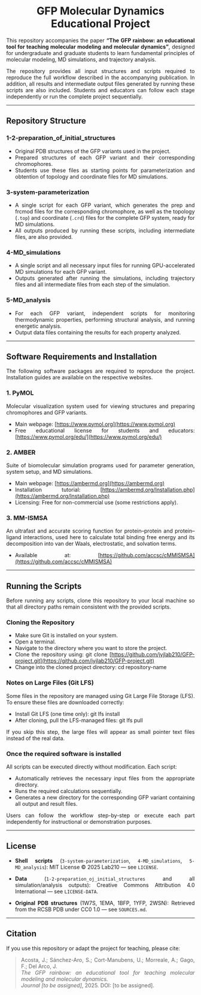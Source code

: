<h1 align="center">GFP Molecular Dynamics Educational Project</h1>
 
<div align="justify">
 
This repository accompanies the paper **“The GFP rainbow: an educational tool for teaching molecular modeling and molecular dynamics”**, designed for undergraduate and graduate students to learn fundamental principles of molecular modeling, MD simulations, and trajectory analysis.
 
The repository provides all input structures and scripts required to reproduce the full workflow described in the accompanying publication. In addition, all results and intermediate output files generated by running these scripts are also included. Students and educators can follow each stage independently or run the complete project sequentially.
 
---
 
## Repository Structure
 
### 1-2-preparation_of_initial_structures
- Original PDB structures of the GFP variants used in the project.  
- Prepared structures of each GFP variant and their corresponding chromophores.  
- Students use these files as starting points for parameterization and obtention of topology and coordinate files for MD simulations.
 
### 3-system-parameterization
- A single script for each GFP variant, which generates the prep and frcmod files for the corresponding chromophore, as well as the topology (`.top`) and coordinate (`.crd`) files for the complete GFP system, ready for MD simulations.  
- All outputs produced by running these scripts, including intermediate files, are also provided.
 
### 4-MD_simulations
- A single script and all necessary input files for running GPU-accelerated MD simulations for each GFP variant.  
- Outputs generated after running the simulations, including trajectory files and all intermediate files from each step of the simulation.
 
### 5-MD_analysis
- For each GFP variant, independent scripts for monitoring thermodynamic properties, performing structural analysis, and running energetic analysis.  
- Output data files containing the results for each property analyzed.
 
---
 
## Software Requirements and Installation
 
The following software packages are required to reproduce the project. Installation guides are available on the respective websites.
 
### 1. PyMOL
Molecular visualization system used for viewing structures and preparing chromophores and GFP variants.  
- Main webpage: [https://www.pymol.org](https://www.pymol.org)  
- Free educational license for students and educators: [https://www.pymol.org/edu/](https://www.pymol.org/edu/)
 
### 2. AMBER
Suite of biomolecular simulation programs used for parameter generation, system setup, and MD simulations.  
- Main webpage: [https://ambermd.org](https://ambermd.org)  
- Installation tutorial: [https://ambermd.org/Installation.php](https://ambermd.org/Installation.php)  
- Licensing: Free for non-commercial use (some restrictions apply).
 
### 3. MM-ISMSA
An ultrafast and accurate scoring function for protein–protein and protein–ligand interactions, used here to calculate total binding free energy and its decomposition into van der Waals, electrostatic, and solvation terms.  
- Available at: [https://github.com/accsc/cMMISMSA](https://github.com/accsc/cMMISMSA)
 
---
 
## Running the Scripts
 
Before running any scripts, clone this repository to your local machine so that all directory paths remain consistent with the provided scripts.

### Cloning the Repository
- Make sure Git is installed on your system.
- Open a terminal.
- Navigate to the directory where you want to store the project.
- Clone the repository using:
  git clone [https://github.com/jyjlab210/GFP-project.git](https://github.com/jyjlab210/GFP-project.git)
- Change into the cloned project directory:
  cd repository-name

### Notes on Large Files (Git LFS)
Some files in the repository are managed using Git Large File Storage (LFS).
To ensure these files are downloaded correctly:
- Install Git LFS (one time only):
  git lfs install
- After cloning, pull the LFS-managed files:
  git lfs pull

If you skip this step, the large files will appear as small pointer text files instead of the real data.

### Once the required software is installed 
All scripts can be executed directly without modification.
Each script:
- Automatically retrieves the necessary input files from the appropriate directory.  
- Runs the required calculations sequentially.  
- Generates a new directory for the corresponding GFP variant containing all output and result files.  
 
Users can follow the workflow step-by-step or execute each part independently for instructional or demonstration purposes.
 
---
## License

- **Shell scripts** (`3-system-parameterization`, `4-MD_simulations`, `5-MD_analysis`):
  MIT License © 2025 Lab210 — see `LICENSE`.

- **Data** (`1-2-preparation_oj_initial_structures` and all simulation/analysis outputs):
  Creative Commons Attribution 4.0 International — see `LICENSE-DATA`.

- **Original PDB structures** (1W7S, 1EMA, 1BFP, 1YFP, 2WSN):
  Retrieved from the RCSB PDB under CC0 1.0 — see `SOURCES.md`.

---
## Citation
 
If you use this repository or adapt the project for teaching, please cite:
 
> Acosta, J.; Sánchez-Aro, S.; Cort-Manubens, U.; Morreale, A.; Gago, F.; Del Arco, J.  
> *The GFP rainbow: an educational tool for teaching molecular modeling and molecular dynamics.*  
> *Journal [to be assigned]*, 2025. DOI: [to be assigned].
 
</div>
